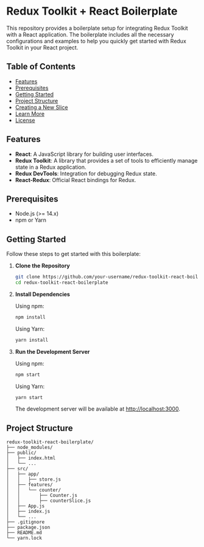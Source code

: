 # Redux Toolkit + React Boilerplate

This repository provides a boilerplate setup for integrating Redux Toolkit with a React application. The boilerplate includes all the necessary configurations and examples to help you quickly get started with Redux Toolkit in your React project.

## Table of Contents

- [Features](#features)
- [Prerequisites](#prerequisites)
- [Getting Started](#getting-started)
- [Project Structure](#project-structure)
- [Creating a New Slice](#creating-a-new-slice)
- [Learn More](#learn-more)
- [License](#license)

## Features

- **React**: A JavaScript library for building user interfaces.
- **Redux Toolkit**: A library that provides a set of tools to efficiently manage state in a Redux application.
- **Redux DevTools**: Integration for debugging Redux state.
- **React-Redux**: Official React bindings for Redux.

## Prerequisites

- Node.js (>= 14.x)
- npm or Yarn

## Getting Started

Follow these steps to get started with this boilerplate:

1. **Clone the Repository**

    ```bash
    git clone https://github.com/your-username/redux-toolkit-react-boilerplate.git
    cd redux-toolkit-react-boilerplate
    ```

2. **Install Dependencies**

    Using npm:

    ```bash
    npm install
    ```

    Using Yarn:

    ```bash
    yarn install
    ```

3. **Run the Development Server**

    Using npm:

    ```bash
    npm start
    ```

    Using Yarn:

    ```bash
    yarn start
    ```

    The development server will be available at [http://localhost:3000](http://localhost:3000).

## Project Structure

```plaintext
redux-toolkit-react-boilerplate/
├── node_modules/
├── public/
│   ├── index.html
│   └── ...
├── src/
│   ├── app/
│   │   ├── store.js
│   ├── features/
│   │   └── counter/
│   │       ├── Counter.js
│   │       ├── counterSlice.js
│   ├── App.js
│   ├── index.js
│   └── ...
├── .gitignore
├── package.json
├── README.md
└── yarn.lock
